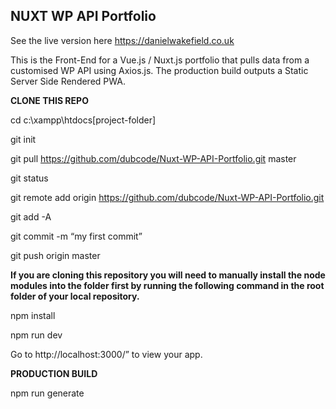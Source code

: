 ## NUXT WP API Portfolio

See the live version here https://danielwakefield.co.uk

This is the Front-End for a Vue.js / Nuxt.js portfolio that pulls data from a customised WP API using Axios.js.
The production build outputs a Static Server Side Rendered PWA.

**CLONE THIS REPO**

cd c:\xampp\htdocs\[project-folder]

git init

git pull https://github.com/dubcode/Nuxt-WP-API-Portfolio.git master

git status

git remote add origin https://github.com/dubcode/Nuxt-WP-API-Portfolio.git

git add -A

git commit -m “my first commit”

git push origin master

**If you are cloning this repository you will need to manually install the node modules into the folder first by running the following command in the root folder of your local repository.**

npm install

npm run dev

Go to http://localhost:3000/” to view your app.

**PRODUCTION BUILD**

npm run generate
